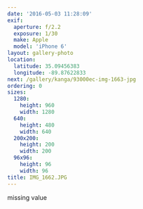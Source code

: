 ```yaml
---
date: '2016-05-03 11:28:09'
exif:
  aperture: f/2.2
  exposure: 1/30
  make: Apple
  model: 'iPhone 6'
layout: gallery-photo
location:
  latitude: 35.09456383
  longitude: -89.87622833
next: /gallery/kanga/93000ec-img-1663-jpg
ordering: 0
sizes:
  1280:
    height: 960
    width: 1280
  640:
    height: 480
    width: 640
  200x200:
    height: 200
    width: 200
  96x96:
    height: 96
    width: 96
title: IMG_1662.JPG
---
```


missing value
